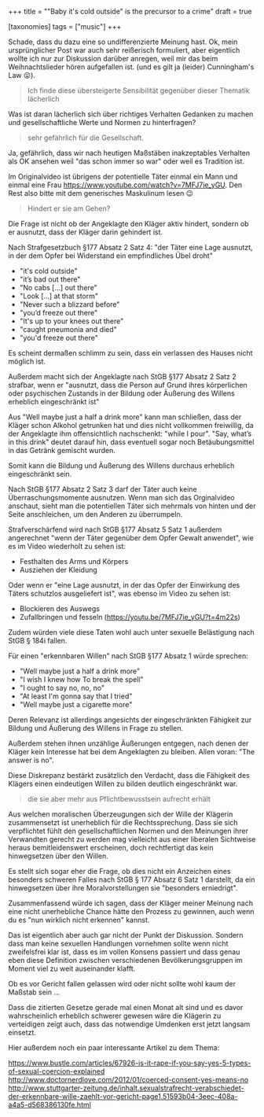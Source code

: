 +++
title = "\"Baby it's cold outside\" is the precursor to a crime"
draft = true

[taxonomies]
tags = ["music"]
+++

Schade, dass du dazu eine so undifferenzierte Meinung hast.
Ok, mein ursprünglicher Post war auch sehr reißerisch formuliert,
aber eigentlich wollte ich nur zur Diskussion darüber anregen,
weil mir das beim Weihnachtslieder hören aufgefallen ist.
(und es gilt ja (leider) Cunningham's Law 😛).

> Ich finde diese übersteigerte Sensibilität gegenüber dieser Thematik lächerlich

Was ist daran lächerlich sich über richtiges Verhalten Gedanken zu machen
und gesellschaftliche Werte und Normen zu hinterfragen?


> sehr gefährlich für die Gesellschaft.

Ja, gefährlich, dass wir nach heutigen Maßstäben inakzeptables Verhalten als OK ansehen weil "das schon immer so war" oder weil es Tradition ist.

Im Originalvideo ist übrigens der potentielle Täter einmal ein Mann und einmal eine Frau https://www.youtube.com/watch?v=7MFJ7ie_yGU. Den Rest also bitte mit dem generisches Maskulinum lesen 😉


> Hindert er sie am Gehen?

Die Frage ist nicht ob der Angeklagte den Kläger aktiv hindert, sondern ob er ausnutzt, dass der Kläger darin gehindert ist.

Nach Strafgesetzbuch §177 Absatz 2 Satz 4: "der Täter eine Lage ausnutzt, in der dem Opfer bei Widerstand ein empfindliches Übel droht"

- "it's cold outside"
- "it’s bad out there"
- "No cabs […] out there"
- "Look […] at that storm"
- "Never such a blizzard before"
- "you’d freeze out there"
- "It's up to your knees out there"
- "caught pneumonia and died"
- "you'd freeze out there"

Es scheint dermaßen schlimm zu sein, dass ein verlassen des Hauses
nicht möglich ist.

Außerdem macht sich der Angeklagte nach StGB §177 Absatz 2 Satz 2 strafbar, wenn er "ausnutzt, dass die Person auf Grund ihres körperlichen oder psychischen Zustands in der Bildung oder Äußerung des Willens erheblich eingeschränkt ist"

Aus "Well maybe just a half a drink more" kann man schließen, dass der Kläger schon Alkohol getrunken hat und dies nicht vollkommen freiwillig, da der Angeklagte ihm offensichtlich nachschenkt: "while I pour".
"Say, what’s in this drink" deutet darauf hin, dass eventuell sogar noch Betäubungsmittel in das Getränk gemischt wurden.

Somit kann die Bildung und Äußerung des Willens durchaus erheblich eingeschränkt sein.

Nach StGB §177 Absatz 2 Satz 3 darf der Täter auch keine Überraschungsmomente ausnutzen. Wenn man sich das Orginalvideo anschaut, sieht man die potentiellen Täter sich mehrmals von hinten und der Seite anschleichen, um den Anderen zu überrumpeln.

Strafverschärfend wird nach StGB §177 Absatz 5 Satz 1 außerdem angerechnet "wenn der Täter gegenüber dem Opfer Gewalt anwendet", wie es im Video wiederholt zu sehen ist:

- Festhalten des Arms und Körpers
- Ausziehen der Kleidung

Oder wenn er "eine Lage ausnutzt, in der das Opfer der Einwirkung des Täters schutzlos ausgeliefert ist", was ebenso im Video zu sehen ist:

- Blockieren des Auswegs
- Zufallbringen und fesseln (https://youtu.be/7MFJ7ie_yGU?t=4m22s)

Zudem würden viele diese Taten wohl auch unter sexuelle Belästigung nach StGB § 184i fallen.

Für einen "erkennbaren Willen" nach StGB §177 Absatz 1 würde sprechen:

- "Well maybe just a half a drink more"
- "I wish I knew how To break the spell"
- "I ought to say no, no, no"
- "At least I'm gonna say that I tried"
- "Well maybe just a cigarette more"

Deren Relevanz ist allerdings angesichts der eingeschränkten Fähigkeit zur Bildung und Äußerung des Willens in Frage zu stellen.

Außerdem stehen ihnen unzählige Äußerungen entgegen, nach denen der Kläger kein Interesse hat bei dem Angeklagten zu bleiben. Allen voran: "The answer is no".

Diese Diskrepanz bestärkt zusätzlich den Verdacht, dass die Fähigkeit des Klägers einen eindeutigen Willen zu bilden deutlich eingeschränkt war.


> die sie aber mehr aus Pflichtbewusstsein aufrecht erhält

Aus welchen moralischen Überzeugungen sich der Wille der Klägerin zusammensetzt ist unerheblich für die Rechtssprechung. Dass sie sich verpflichtet fühlt den gesellschaftlichen Normen und den Meinungen ihrer Verwandten gerecht zu werden mag vielleicht aus einer liberalen Sichtweise heraus bemitleidenswert erscheinen, doch rechtfertigt das kein hinwegsetzen über den Willen.

Es stellt sich sogar eher die Frage, ob dies nicht ein Anzeichen eines besonders schweren Falles nach StGB § 177 Absatz 6 Satz 1 darstellt, da ein hinwegsetzen über ihre Moralvorstellungen sie "besonders erniedrigt".

Zusammenfassend würde ich sagen, dass der Kläger meiner Meinung nach eine nicht unerhebliche Chance hätte den Prozess zu gewinnen, auch wenn du es "nun wirklich nicht erkennen" kannst.

Das ist eigentlich aber auch gar nicht der Punkt der Diskussion.
Sondern dass man keine sexuellen Handlungen vornehmen sollte wenn nicht zweifelsfrei klar ist, dass es im vollen Konsens passiert und dass genau eben diese Definition zwischen verschiedenen Bevölkerungsgruppen im Moment viel zu weit auseinander klafft.

Ob es vor Gericht fallen gelassen wird oder nicht sollte wohl kaum der Maßstab sein …

Dass die zitierten Gesetze gerade mal einen Monat alt sind und es davor wahrscheinlich erheblich schwerer gewesen wäre die Klägerin zu verteidigen zeigt auch, dass das notwendige Umdenken erst jetzt langsam einsetzt.

Hier außerdem noch ein paar interessante Artikel zu dem Thema:

https://www.bustle.com/articles/67926-is-it-rape-if-you-say-yes-5-types-of-sexual-coercion-explained
http://www.doctornerdlove.com/2012/01/coerced-consent-yes-means-no
http://www.stuttgarter-zeitung.de/inhalt.sexualstrafrecht-verabschiedet-der-erkennbare-wille-zaehlt-vor-gericht-page1.51593b04-3eec-408a-a4a5-d568386130fe.html


